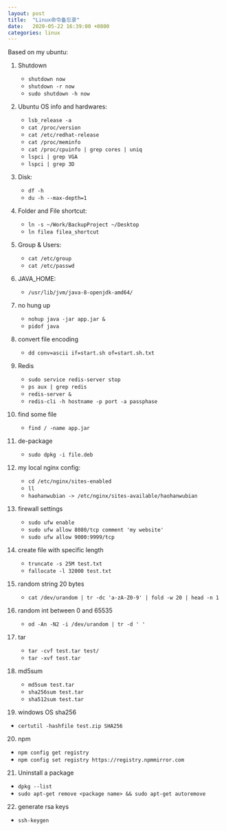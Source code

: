 ```yaml
---
layout: post
title:  "Linux命令备忘录"
date:   2020-05-22 16:39:00 +0800
categories: linux
--- 
```


Based on my ubuntu:  

1. Shutdown
	- `shutdown now`
	- `shutdown -r now`
	- `sudo shutdown -h now`

2. Ubuntu OS info and hardwares:
	- `lsb_release -a` 
	- `cat /proc/version`
	- `cat /etc/redhat-release`
	- `cat /proc/meminfo`
	- `cat /proc/cpuinfo | grep cores | uniq`
	- `lspci | grep VGA`
	- `lspci | grep 3D`
	
3. Disk:
	- `df -h`
	- `du -h --max-depth=1` 
	
4. Folder and File shortcut:
	- `ln -s ~/Work/BackupProject ~/Desktop`
	- `ln filea filea_shortcut`
5. Group & Users:
	- `cat /etc/group`
	- `cat /etc/passwd`
6. JAVA_HOME:
	- `/usr/lib/jvm/java-8-openjdk-amd64/`

7. no hung up
	- `nohup java -jar app.jar &`
	- `pidof java`
	 
8. convert file encoding
	- `dd conv=ascii if=start.sh of=start.sh.txt`

9. Redis
	- `sudo service redis-server stop`
	- `ps aux | grep redis`
	- `redis-server &`
	- `redis-cli -h hostname -p port -a passphase`

10. find some file
    - `find / -name app.jar`

11. de-package
    - `sudo dpkg -i file.deb`

12. my local nginx config:
    - `cd /etc/nginx/sites-enabled`
	- `ll`
    - `haohanwubian -> /etc/nginx/sites-available/haohanwubian`
 
13. firewall settings
	- `sudo ufw enable`
	- `sudo ufw allow 8080/tcp comment 'my website'`
	- `sudo ufw allow 9000:9999/tcp`

14. create file with specific length
	- `truncate -s 25M test.txt`
	- `fallocate -l 32000 test.txt`

15. random string 20 bytes
	- `cat /dev/urandom | tr -dc 'a-zA-Z0-9' | fold -w 20 | head -n 1`

16. random int between 0 and 65535 
	- `od -An -N2 -i /dev/urandom | tr -d ' '`

17. tar
	- `tar -cvf test.tar test/`
	- `tar -xvf test.tar`

18. md5sum 
	- `md5sum test.tar`
	- `sha256sum test.tar`
	- `sha512sum test.tar`

19. windows OS sha256
  - `certutil -hashfile test.zip SHA256`

20. npm
  - `npm config get registry`
  - `npm config set registry https://registry.npmmirror.com`

21. Uninstall a package
  - `dpkg --list`
  - `sudo apt-get remove <package name> && sudo apt-get autoremove`

22. generate rsa keys 
  - `ssh-keygen`


  
